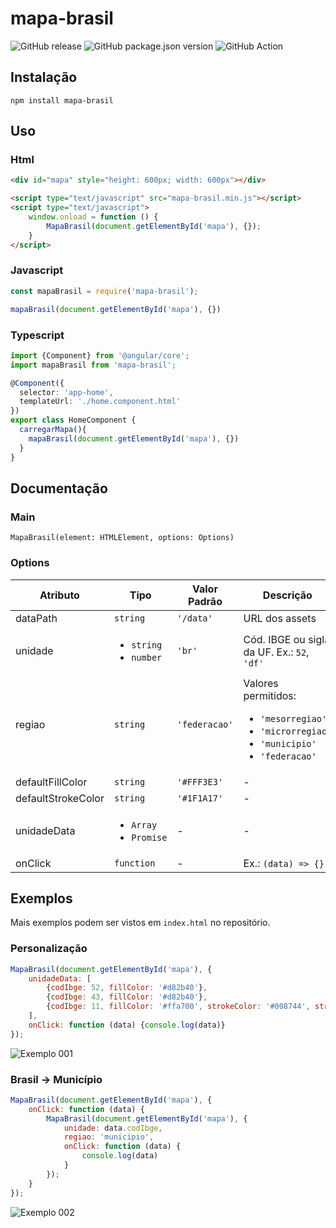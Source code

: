 # mapa-brasil
![GitHub release](https://img.shields.io/github/release/clagomess/mapa-brasil)
![GitHub package.json version](https://img.shields.io/github/package-json/v/clagomess/mapa-brasil)
![GitHub Action](https://img.shields.io/github/workflow/status/clagomess/mapa-brasil/Node%20CI)

## Instalação
```
npm install mapa-brasil
```

## Uso
### Html
```html
<div id="mapa" style="height: 600px; width: 600px"></div>

<script type="text/javascript" src="mapa-brasil.min.js"></script>
<script type="text/javascript">
    window.onload = function () {
        MapaBrasil(document.getElementById('mapa'), {});
    }
</script>
```

### Javascript
```javascript
const mapaBrasil = require('mapa-brasil');

mapaBrasil(document.getElementById('mapa'), {})
```

### Typescript
```typescript
import {Component} from '@angular/core';
import mapaBrasil from 'mapa-brasil';

@Component({
  selector: 'app-home',
  templateUrl: './home.component.html'
})
export class HomeComponent {
  carregarMapa(){
    mapaBrasil(document.getElementById('mapa'), {})
  }
}
```


## Documentação
### Main
`MapaBrasil(element: HTMLElement, options: Options)`

### Options
| Atributo           | Tipo                                        | Valor Padrão  | Descrição                                                                                                                   |
|--------------------|---------------------------------------------|---------------|-----------------------------------------------------------------------------------------------------------------------------|
| dataPath           | `string`                                    | `'/data'`     | URL dos assets                                                                                                              |
| unidade            | <ul><li>`string`</li><li>`number`</li></ul> | `'br'`        | Cód. IBGE ou sigla da UF. Ex.: `52`, `'df'`                                                                                 |
| regiao             | `string`                                    | `'federacao'` | Valores permitidos:  <ul><li>`'mesorregiao'`</li><li>`'microrregiao'`</li><li>`'municipio'`</li><li>`'federacao'`</li></ul> |
| defaultFillColor   | `string`                                    | `'#FFF3E3'`   | -                                                                                                                           |
| defaultStrokeColor | `string`                                    | `'#1F1A17'`   | -                                                                                                                           |
| unidadeData        | <ul><li>`Array`</li><li>`Promise`</li></ul> | -             | -                                                                                                                           |
| onClick            | `function`                                  | -             | Ex.: `(data) => {}`                                                                                                         |

## Exemplos
Mais exemplos podem ser vistos em `index.html` no repositório.

### Personalização
```javascript
MapaBrasil(document.getElementById('mapa'), {
    unidadeData: [
        {codIbge: 52, fillColor: '#d82b40'},
        {codIbge: 43, fillColor: '#d82b40'},
        {codIbge: 11, fillColor: '#ffa700', strokeColor: '#008744', strokeWidth: 4},
    ],
    onClick: function (data) {console.log(data)}
});
```

![Exemplo 001](https://raw.githubusercontent.com/clagomess/mapa-brasil/master/exemplos/exemplo_001.png)

### Brasil -> Município
```javascript
MapaBrasil(document.getElementById('mapa'), {
    onClick: function (data) {
        MapaBrasil(document.getElementById('mapa'), {
            unidade: data.codIbge,
            regiao: 'municipio',
            onClick: function (data) {
                console.log(data)
            }
        });
    }
});
```

![Exemplo 002](https://raw.githubusercontent.com/clagomess/mapa-brasil/master/exemplos/exemplo_002.png)
